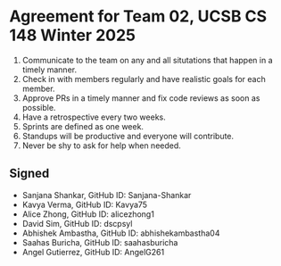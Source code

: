 # Agreement for Team 02, UCSB CS 148 Winter 2025

1. Communicate to the team on any and all situtations that happen in a timely manner.
2. Check in with members regularly and have realistic goals for each member.
3. Approve PRs in a timely manner and fix code reviews as soon as possible.
4. Have a retrospective every two weeks.
5. Sprints are defined as one week.
6. Standups will be productive and everyone will contribute.
7. Never be shy to ask for help when needed.


## Signed

- Sanjana Shankar, GitHub ID: Sanjana-Shankar
- Kavya Verma, GitHub ID: Kavya75
- Alice Zhong, GitHub ID: alicezhong1
- David Sim, GitHub ID: dscpsyl
- Abhishek Ambastha, GitHub ID: abhishekambastha04
- Saahas Buricha, GitHub ID: saahasburicha
- Angel Gutierrez, GitHub ID: AngelG261 
